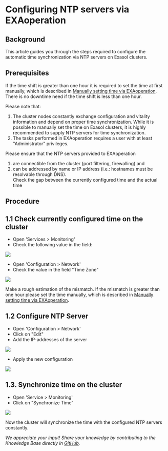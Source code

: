 # Configuring NTP servers via EXAoperation 
## Background

This article guides you through the steps required to configure the automatic time synchronization via NTP servers on Exasol clusters.

## Prerequisites

If the time shift is greater than one hour it is required to set the time at first manually, which is described in [Manually setting time via EXAoperation](https://exasol.my.site.com/s/article/Manually-setting-time-via-EXAoperation).  
There is no downtime need if the time shift is less than one hour.

 Please note that:

1. The cluster nodes constantly exchange configuration and vitality information and depend on proper time synchronization. While it is possible to manually set the time on Exasol clusters, it is highly recommended to supply NTP servers for time synchronization.
2. The tasks performed in EXAoperation requires a user with at least "Administrator" privileges.

Please ensure that the NTP servers provided to EXAoperation

1. are connectible from the cluster (port filtering, firewalling) and
2. can be addressed by name or IP address (i.e.: hostnames must be resolvable through DNS).  
Check the gap between the currently configured time and the actual time

## Procedure

## 1.1 Check currently configured time on the cluster

* Open 'Services > Monitoring'
* Check the following value in the field:

![](images/1.1.1_Check_time.PNG)  

* Open 'Configuration > Network'
* Check the value in the field "Time Zone"

![](images/1.1.2_check_timezone.PNG)

Make a rough estimation of the mismatch. If the mismatch is greater than one hour please set the time manually, which is described in [Manually setting time via EXAoperation](https://exasol.my.site.com/s/article/Manually-setting-time-via-EXAoperation).

## 1.2 Configure NTP Server

* Open 'Configuration > Network'
* Click on "Edit"
* Add the IP-addresses of the server

![](images/1.2.2_add_ntp.PNG)

* Apply the new configuration

![](images/1.2.3_added_ntp.PNG)

## 1.3. Synchronize time on the cluster

* Open 'Service > Monitoring'
* Click on "Synchronize Time"

![](images/1.3.1_synchronise_time.PNG)  

Now the cluster will synchronize the time with the configured NTP servers constantly.

*We appreciate your input! Share your knowledge by contributing to the Knowledge Base directly in [GitHub](https://github.com/exasol/public-knowledgebase).* 